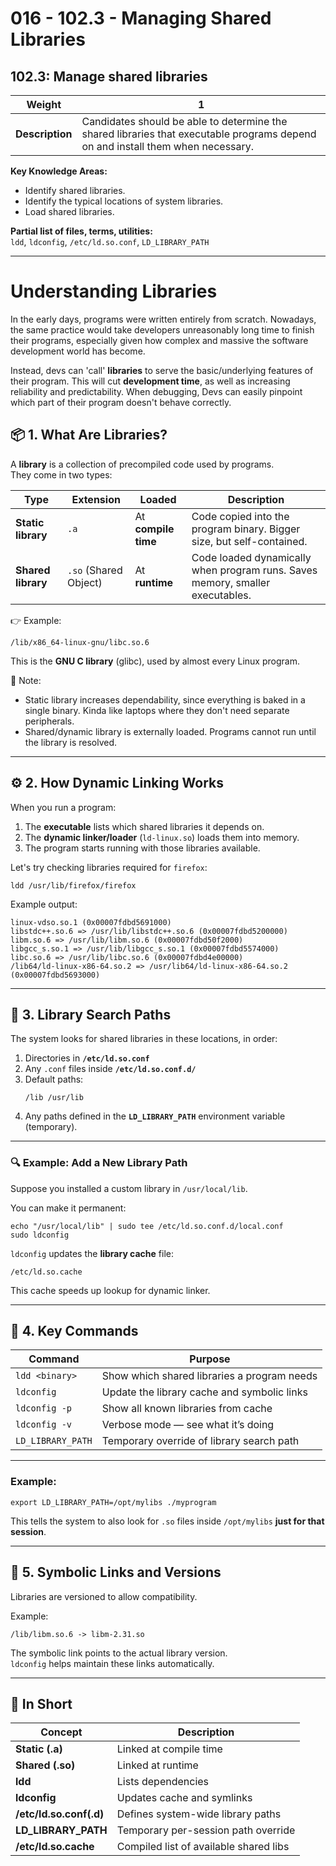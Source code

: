 # 016 - 102.3 - Managing Shared Libraries

## 102.3: Manage shared libraries

|**Weight**|**1**|
|---|---|
|**Description**|Candidates should be able to determine the shared libraries that executable programs depend on and install them when necessary.|

**Key Knowledge Areas:**
- Identify shared libraries.
- Identify the typical locations of system libraries.
- Load shared libraries.

**Partial list of files, terms, utilities:**  
`ldd`, `ldconfig`, `/etc/ld.so.conf`, `LD_LIBRARY_PATH`

---

# Understanding Libraries
In the early days, programs were written entirely from scratch. Nowadays, the same practice would take developers unreasonably long time to finish their programs, especially given how complex and massive the software development world has become.

Instead, devs can 'call' **libraries** to serve the basic/underlying features of their program. This will cut **development time**, as well as increasing reliability and predictability. When debugging, Devs can easily pinpoint which part of their program doesn't behave correctly. 

## 📦 1. What Are Libraries?

A **library** is a collection of precompiled code used by programs.  
They come in two types:

| Type               | Extension             | Loaded              | Description                                                                   |
| ------------------ | --------------------- | ------------------- | ----------------------------------------------------------------------------- |
| **Static library** | `.a`                  | At **compile time** | Code copied into the program binary. Bigger size, but self-contained.         |
| **Shared library** | `.so` (Shared Object) | At **runtime**      | Code loaded dynamically when program runs. Saves memory, smaller executables. |

👉 Example:

```
/lib/x86_64-linux-gnu/libc.so.6
```

This is the **GNU C library** (glibc), used by almost every Linux program.

📝 Note:
- Static library increases dependability, since everything is baked in a single binary. Kinda like laptops where they don't need separate peripherals. 
- Shared/dynamic library is externally loaded. Programs cannot run until the library is resolved. 

---

## ⚙️ 2. How Dynamic Linking Works

When you run a program:

1. The **executable** lists which shared libraries it depends on.
2. The **dynamic linker/loader** (`ld-linux.so`) loads them into memory.
3. The program starts running with those libraries available.

Let's try checking libraries required for `firefox`:

```
ldd /usr/lib/firefox/firefox
```

Example output:

```
linux-vdso.so.1 (0x00007fdbd5691000)
libstdc++.so.6 => /usr/lib/libstdc++.so.6 (0x00007fdbd5200000)
libm.so.6 => /usr/lib/libm.so.6 (0x00007fdbd50f2000)
libgcc_s.so.1 => /usr/lib/libgcc_s.so.1 (0x00007fdbd5574000)
libc.so.6 => /usr/lib/libc.so.6 (0x00007fdbd4e00000)
/lib64/ld-linux-x86-64.so.2 => /usr/lib64/ld-linux-x86-64.so.2 (0x00007fdbd5693000)
```

---

## 🧩 3. Library Search Paths

The system looks for shared libraries in these locations, in order:

1. Directories in **`/etc/ld.so.conf`**
2. Any `.conf` files inside **`/etc/ld.so.conf.d/`**
3. Default paths:
    ```
    /lib /usr/lib
    ```
4. Any paths defined in the **`LD_LIBRARY_PATH`** environment variable (temporary).

---

### 🔍 Example: Add a New Library Path

Suppose you installed a custom library in `/usr/local/lib`.

You can make it permanent:
```
echo "/usr/local/lib" | sudo tee /etc/ld.so.conf.d/local.conf
sudo ldconfig
```

`ldconfig` updates the **library cache** file:
```
/etc/ld.so.cache
```

This cache speeds up lookup for dynamic linker.

---

## 🧰 4. Key Commands

| Command           | Purpose                                     |
| ----------------- | ------------------------------------------- |
| `ldd <binary>`    | Show which shared libraries a program needs |
| `ldconfig`        | Update the library cache and symbolic links |
| `ldconfig -p`     | Show all known libraries from cache         |
| `ldconfig -v`     | Verbose mode — see what it’s doing          |
| `LD_LIBRARY_PATH` | Temporary override of library search path   |

---

### Example:

```
export LD_LIBRARY_PATH=/opt/mylibs ./myprogram
```

This tells the system to also look for `.so` files inside `/opt/mylibs` **just for that session**.

---

## 🧪 5. Symbolic Links and Versions

Libraries are versioned to allow compatibility.

Example:
```
/lib/libm.so.6 -> libm-2.31.so
```

The symbolic link points to the actual library version.  
`ldconfig` helps maintain these links automatically.

---

## 🧠 **In Short**

| Concept                 | Description                            |
| ----------------------- | -------------------------------------- |
| **Static (.a)**         | Linked at compile time                 |
| **Shared (.so)**        | Linked at runtime                      |
| **ldd**                 | Lists dependencies                     |
| **ldconfig**            | Updates cache and symlinks             |
| **/etc/ld.so.conf(.d)** | Defines system-wide library paths      |
| **LD_LIBRARY_PATH**     | Temporary per-session path override    |
| **/etc/ld.so.cache**    | Compiled list of available shared libs |
